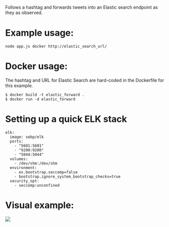 Follows a hashtag and forwards tweets into an Elastic search endpoint as they as observed.

Example usage:
=============

```
node app.js docker http://elastic_search_url/
```


Docker usage:
=============

The hashtag and URL for Elastic Search are hard-coded in the Dockerfile for this example.

```
$ docker build -t elastic_forward .
$ docker run -d elastic_forward
```

Setting up a quick ELK stack
============================

```
elk:
  image: sebp/elk
  ports:
    - "5601:5601"
    - "9200:9200"
    - "5044:5044"
  volumes:
    - /dev/shm:/dev/shm
  environment:
    - es.bootstrap.seccomp=false
    - bootstrap.ignore_system_bootstrap_checks=true
  security_opt:
    - seccomp:unconfined 
```

Visual example:
===============

![](https://pbs.twimg.com/media/C0Chj1XWQAEUQQt.jpg)
